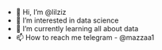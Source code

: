 - 👋 Hi, I’m @lilziz
- 👀 I’m interested in data science
- 🌱 I’m currently learning all about data 
- 📫 How to reach me telegram - @mazzaa1 

<!---
lilziz/lilziz is a ✨ special ✨ repository because its `README.md` (this file) appears on your GitHub profile.
You can click the Preview link to take a look at your changes.
--->
